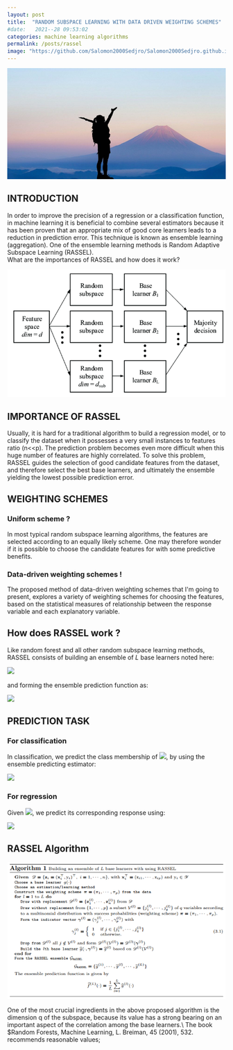 ```yaml
---
layout: post
title:  "RANDOM SUBSPACE LEARNING WITH DATA DRIVEN WEIGHTING SCHEMES"
#date:   2021--28 09:53:02
categories: machine learning algorithms
permalink: /posts/rassel
image: "https://github.com/Salomon2000Sedjro/Salomon2000Sedjro.github.io/blob/fae3943cb42f4a8e2ef9d9eae764ea227bf4853f/photos/blog1_rassel1.jpg?raw=true"
---
```


![subspace](https://github.com/Salomon2000Sedjro/Salomon2000Sedjro.github.io/blob/fae3943cb42f4a8e2ef9d9eae764ea227bf4853f/photos/blog1_rassel1.jpg?raw=true)

## INTRODUCTION
In order to improve the precision of a regression or a classification function, in machine learning
it is beneficial to combine several estimators because it has been proven that an appropriate mix of
good core learners leads to a reduction in prediction error. This technique is known as ensemble learning
(aggregation). One of the ensemble learning methods is Random Adaptive Subspace Learning (RASSEL).	
What are the importances of RASSEL and how does it work?

![algorithm_layout](https://github.com/Salomon2000Sedjro/Salomon2000Sedjro.github.io/blob/48adef7a1e6114a7579d31b8afd48b37c23c333f/photos/blog1_rassel2.png?raw=true)

## IMPORTANCE OF RASSEL
Usually, it is hard for a traditional algorithm to build a regression model, or to classify the dataset
when it possesses a very small instances to features ratio (n<<p). The prediction problem becomes even
more difficult when this huge number of features are highly correlated.
To solve this problem, RASSEL guides the selection  of good candidate features from the dataset,
and therefore select the best base learners, and ultimately the ensemble yielding the lowest possible
prediction error.

## WEIGHTING SCHEMES
### Uniform scheme ?
In most typical random subspace learning algorithms, the features are selected according to an equally
likely scheme. One may therefore wonder if it is possible to choose the candidate features for with some
predictive benefits.
### Data-driven weighting schemes !
The proposed method of data-driven weighting schemes that I'm going to present, explores a variety of
weighting schemes for choosing the features, based on the statistical measures of relationship between
the response variable and each explanatory variable.

## How does RASSEL work ?
Like random forest and all other random subspace learning methods, RASSEL consists of building an ensemble of $L$ base learners noted here:

<img src="https://latex.codecogs.com/svg.image?\mathcal{G}_{RASSEL}&space;=&space;\{\widehat{g}^{(1)},...,\widehat{g}^{(l)},...,\widehat{g}^{(L)}\}&space;" />

and forming the ensemble prediction function as:

<img src="https://latex.codecogs.com/svg.image?\widehat{f}^{(L)}(.)&space;=&space;\dfrac{1}{L}\sum_{l=1}^{L}\widehat{g}^{(l)}(.)" />

## PREDICTION TASK
### For classification
In classification, we predict the class membership of
<img src="https://latex.codecogs.com/svg.image?x^{*}&space;\in&space;\mathcal{X}" />,
by using the ensemble predicting estimator:

<img src="https://latex.codecogs.com/svg.image?\widehat{f}^{(L)}(x^{*})&space;=&space;\underset{y\in\mathcal{Y}}{argmax}\biggl\{\sum_{i=1}^{L}\bigg(\textbf{1}_{(y=\widehat{g}^{(L)}(x^{*}))}\bigg)&space;\biggr\}" />

### For regression
Given
<img src="https://latex.codecogs.com/svg.image?x^{*}&space;\in&space;\mathcal{X}" />,
we predict its corresponding response using:

<img src="https://latex.codecogs.com/svg.image?\widehat{f}^{(L)}(x^{*})&space;=&space;\dfrac{1}{L}\sum_{l=1}^{L}\widehat{g}^{(l)}(x^{*})" />

## RASSEL Algorithm

![algorithm_layout](https://github.com/Salomon2000Sedjro/Salomon2000Sedjro.github.io/blob/61dbeec442f92d0692c87fc34a2f8bcb22ea7217/photos/algo1.PNG?raw=true)

One of the most crucial ingredients in the above proposed algorithm is the dimension q of the subspace, because its value has a strong bearing on an important aspect of  the correlation among the base learners.\\
The book $Random Forests, Machine Learning, L. Breiman, 45 (2001), 532. recommends reasonable values;
